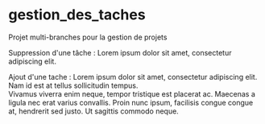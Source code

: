 # gestion_des_taches
Projet multi-branches pour la gestion de projets


Suppression d'une tâche :
Lorem ipsum dolor sit amet, consectetur adipiscing elit.


Ajout d'une tache : 
Lorem ipsum dolor sit amet, consectetur adipiscing elit. Nam id est at tellus sollicitudin tempus.     
Vivamus viverra enim neque, tempor tristique est placerat ac. Maecenas a ligula nec erat varius convallis. 
Proin nunc ipsum, facilisis congue congue at, hendrerit sed justo. Ut sagittis commodo neque.
